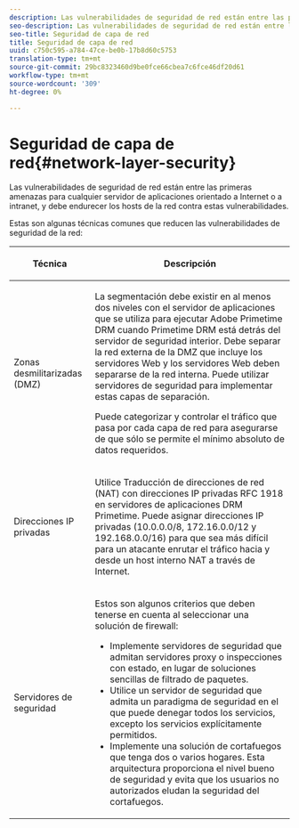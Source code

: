 ```yaml
---
description: Las vulnerabilidades de seguridad de red están entre las primeras amenazas para cualquier servidor de aplicaciones orientado a Internet o a intranet, y debe endurecer los hosts de la red contra estas vulnerabilidades.
seo-description: Las vulnerabilidades de seguridad de red están entre las primeras amenazas para cualquier servidor de aplicaciones orientado a Internet o a intranet, y debe endurecer los hosts de la red contra estas vulnerabilidades.
seo-title: Seguridad de capa de red
title: Seguridad de capa de red
uuid: c750c595-a784-47ce-be0b-17b8d60c5753
translation-type: tm+mt
source-git-commit: 29bc8323460d9be0fce66cbea7c6fce46df20d61
workflow-type: tm+mt
source-wordcount: '309'
ht-degree: 0%

---
```



# Seguridad de capa de red{#network-layer-security}

Las vulnerabilidades de seguridad de red están entre las primeras amenazas para cualquier servidor de aplicaciones orientado a Internet o a intranet, y debe endurecer los hosts de la red contra estas vulnerabilidades.

Estas son algunas técnicas comunes que reducen las vulnerabilidades de seguridad de la red:

<table frame="all" colsep="1" rowsep="1" class="+ topic/table adobe-d/table " id="table_djf_lhz_n4"> 
 <thead class="- topic/thead "> 
  <tr rowsep="1" class="- topic/row "> 
   <th colname="1" class="- topic/entry entry"> <p class="- topic/p ">Técnica </p> </th> 
   <th colname="2" class="- topic/entry entry"> <p class="- topic/p ">Descripción </p> </th> 
  </tr> 
 </thead>
 <tbody class="- topic/tbody "> 
  <tr rowsep="1" class="- topic/row "> 
   <td colname="1" class="- topic/entry "> <p class="- topic/p ">Zonas desmilitarizadas (DMZ) </p> </td> 
   <td colname="2" class="- topic/entry "> <p class="- topic/p ">La segmentación debe existir en al menos dos niveles con el servidor de aplicaciones que se utiliza para ejecutar Adobe Primetime DRM cuando Primetime DRM está detrás del servidor de seguridad interior. Debe separar la red externa de la DMZ que incluye los servidores Web y los servidores Web deben separarse de la red interna. Puede utilizar servidores de seguridad para implementar estas capas de separación. </p> <p>Puede categorizar y controlar el tráfico que pasa por cada capa de red para asegurarse de que sólo se permite el mínimo absoluto de datos requeridos. </p> </td> 
  </tr> 
  <tr rowsep="1" class="- topic/row "> 
   <td colname="1" class="- topic/entry "> <p class="- topic/p ">Direcciones IP privadas </p> </td> 
   <td colname="2" class="- topic/entry "> <p class="- topic/p ">Utilice Traducción de direcciones de red (NAT) con direcciones IP privadas RFC 1918 en servidores de aplicaciones DRM Primetime. Puede asignar direcciones IP privadas (10.0.0.0/8, 172.16.0.0/12 y 192.168.0.0/16) para que sea más difícil para un atacante enrutar el tráfico hacia y desde un host interno NAT a través de Internet. </p> </td> 
  </tr> 
  <tr rowsep="0" class="- topic/row "> 
   <td colname="1" class="- topic/entry "> <p class="- topic/p ">Servidores de seguridad </p> </td> 
   <td colname="2" class="- topic/entry "> <p class="- topic/p ">Estos son algunos criterios que deben tenerse en cuenta al seleccionar una solución de firewall: </p> <p class="- topic/p "> 
     <ul class="- topic/ul " id="ul_wjf_lhz_n4"> 
      <li class="- topic/li " id="li_A620D0B635384590BA7804F9720D04D0">Implemente servidores de seguridad que admitan servidores proxy o inspecciones con estado, en lugar de soluciones sencillas de filtrado de paquetes. </li> 
      <li class="- topic/li " id="li_3E4F814A30C047539185C23F4F57C282">Utilice un servidor de seguridad que admita un paradigma de seguridad en el que puede denegar todos los servicios, excepto los servicios explícitamente permitidos. </li> 
      <li class="- topic/li " id="li_96160B3F14C4425397F017AF93FABE32">Implemente una solución de cortafuegos que tenga dos o varios hogares. Esta arquitectura proporciona el nivel bueno de seguridad y evita que los usuarios no autorizados eludan la seguridad del cortafuegos. </li> 
     </ul> </p> </td> 
  </tr> 
 </tbody> 
</table>

